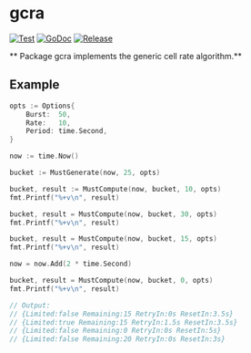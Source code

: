 # gcra

[![Test](https://github.com/256dpi/gcra/actions/workflows/test.yml/badge.svg)](https://github.com/256dpi/gcra/actions/workflows/test.yml)
[![GoDoc](https://godoc.org/github.com/256dpi/gcra?status.svg)](http://godoc.org/github.com/256dpi/gcra)
[![Release](https://img.shields.io/github/release/256dpi/gcra.svg)](https://github.com/256dpi/gcra/releases)

** Package gcra implements the generic cell rate algorithm.**

## Example

```go
opts := Options{
    Burst:  50,
    Rate:   10,
    Period: time.Second,
}

now := time.Now()

bucket := MustGenerate(now, 25, opts)

bucket, result := MustCompute(now, bucket, 10, opts)
fmt.Printf("%+v\n", result)

bucket, result = MustCompute(now, bucket, 30, opts)
fmt.Printf("%+v\n", result)

bucket, result = MustCompute(now, bucket, 15, opts)
fmt.Printf("%+v\n", result)

now = now.Add(2 * time.Second)

bucket, result = MustCompute(now, bucket, 0, opts)
fmt.Printf("%+v\n", result)

// Output:
// {Limited:false Remaining:15 RetryIn:0s ResetIn:3.5s}
// {Limited:true Remaining:15 RetryIn:1.5s ResetIn:3.5s}
// {Limited:false Remaining:0 RetryIn:0s ResetIn:5s}
// {Limited:false Remaining:20 RetryIn:0s ResetIn:3s}
```